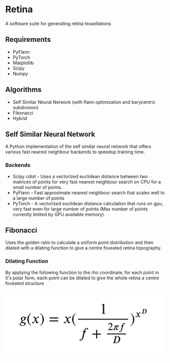 # Retina
A software suite for generating retina tessellations

## Requirements

* PyFlann
* PyTorch
* Matplotlib
* Scipy
* Numpy

## Algorithms
* Self Similar Neural Network (with flann optimization and barycentric subdivision)
* Fibonacci
* Hybrid

## Self Similar Neural Network
A Python implementation of the self similar neural network that offers various fast nearest neighbour backends to speedup training time.
### Backends
* Scipy cdist - Uses a vectorized euclidean distance between two matrices of points for very fast nearest neighbour search on CPU for a small number of points.
* PyFlann - Fast approximate nearest neighbour search that scales well to a large number of points
* PyTorch - A vectorized euclidean distance calculation that runs on gpu, very fast even for large number of points (Max number of points currently limited by GPU available memory).


## Fibonacci
Uses the golden ratio to calculate a uniform point distribution and then dilated with a dilating function to give a centre foveated retina topography.

### Dilating Function
By applying the following function to the rho coordinate, for each point in it's polar form, each point can be dilated to give the whole retina a centre foveated structure

![dilation function](Assets/dilation.png)


